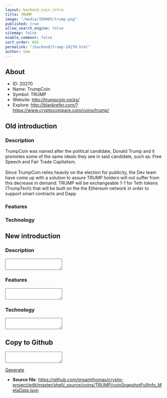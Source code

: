 ```yaml
---
layout: backend_coin_intro
title: TRUMP
image: "/media/350905/trump.png"
published: true
allow_search_engine: false
sitemap: false
enable_comment: false
sort_order: 665
permalink: "/backend/trump-20270.html"
author: Sam
---
```


## About

- ID: 20270
- Name: TrumpCoin
- Symbol: TRUMP
- Website: http://trumpcoin.rocks/
- Explore: http://blankrefer.com/?https://www.cryptocompare.com/coins/trump/


## Old introduction

### Description

<p>TrumpCoin was named after the political candidate, Donald Trump and it promotes some of the same ideals they see in said candidate, such as: Free Speech and Fair Trade Capitalism. <br /> <br />Since TrumpCoin relies heavily on the election for publicity, the Dev team have come up with a solution to assure TRUMP holders will not suffer from this decrease in demand: TRUMP will be exchangeable 1-1 for Teth tokens (TrumpTech) that will be built on the the Ethereum network in order to support smart contracts and Dapp</p>

### Features


### Technology




## New introduction


### Description
<textarea id="meta_description" name="description"></textarea>

### Features
<textarea id="meta_features" name="features"></textarea>

### Technology
<textarea id="meta_technology" name="technology"></textarea>


## Copy to Github

<textarea id="coinsnapshotfullinfo_metadata"></textarea>

<a href="#gen" onclick="generateMetaDatJson()">Generate</a>

- **Source file**: <a href="https://github.com/imsamthomas/crypto-project/edit/master/shell/_source/coins/TRUMP/coinSnapshotFullInfo_MetaData.json">https://github.com/imsamthomas/crypto-project/edit/master/shell/_source/coins/TRUMP/coinSnapshotFullInfo_MetaData.json</a>

